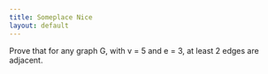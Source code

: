 ```yaml
---
title: Someplace Nice
layout: default
---
```

Prove that for any graph G, with v = 5 and e = 3, at least 2 edges are adjacent.
